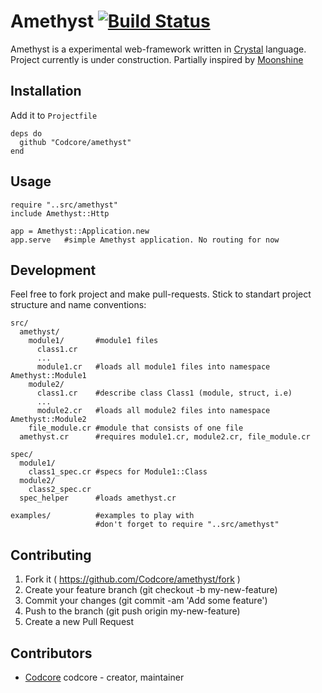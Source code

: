 # Amethyst [![Build Status](https://travis-ci.org/Codcore/Amethyst.svg)](https://travis-ci.org/Codcore/Amethyst)

Amethyst is a experimental web-framework written in [Crystal](https://github.com/manastech/crystal) language. Project currently is under construction. Partially inspired by [Moonshine](https://github.com/dhruvrajvanshi/Moonshine)

## Installation

Add it to `Projectfile`

```crystal
deps do
  github "Codcore/amethyst"
end
```

## Usage

```crystal
require "..src/amethyst"
include Amethyst::Http

app = Amethyst::Application.new
app.serve   #simple Amethyst application. No routing for now
```


## Development

Feel free to fork project and make pull-requests. Stick to standart project structure and name conventions:

    src/
      amethyst/
        module1/       #module1 files
          class1.cr
          ...
          module1.cr   #loads all module1 files into namespace Amethyst::Module1
        module2/
          class1.cr    #describe class Class1 (module, struct, i.e)
          ...
          module2.cr   #loads all module2 files into namespace Amethyst::Module2
        file_module.cr #module that consists of one file
      amethyst.cr      #requires module1.cr, module2.cr, file_module.cr

    spec/
      module1/
        class1_spec.cr #specs for Module1::Class
      module2/
        class2_spec.cr
      spec_helper      #loads amethyst.cr

    examples/          #examples to play with
                       #don't forget to require "..src/amethyst"



## Contributing

1. Fork it ( https://github.com/Codcore/amethyst/fork )
2. Create your feature branch (git checkout -b my-new-feature)
3. Commit your changes (git commit -am 'Add some feature')
4. Push to the branch (git push origin my-new-feature)
5. Create a new Pull Request

## Contributors

- [Codcore](https://github.com/[your-github-name]) codcore - creator, maintainer
